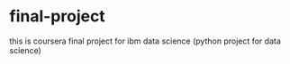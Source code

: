 # final-project
this is coursera final project for ibm data science (python project for data science)
